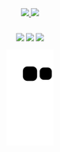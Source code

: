 <div align="center" />

<div align="center">
  <a href="https://github.com/micaellimedeiros">
  <img height="180em" src="https://github-readme-stats.vercel.app/api?username=micaellimedeiros&show_icons=true&theme=dracula&include_all_commits=true&count_private=true"/>
  <img height="180em" src="https://github-readme-stats.vercel.app/api/top-langs/?username=micaellimedeiros&layout=compact&langs_count=7&theme=dracula"/>
</div>

<br />

<div> 

 <a href="https://twitter.com/micaelli_me" target="_blank"><img src="https://img.shields.io/badge/Twitter-1DA1F2?style=for-the-badge&logo=twitter&logoColor=white" target="_blank"></a> 
  <a href="https://instagram.com/micaellimedeiros" target="_blank"><img src="https://img.shields.io/badge/-Instagram-%23E4405F?style=for-the-badge&logo=instagram&logoColor=white" target="_blank"></a>
  <a href="https://www.linkedin.com/in/micaellimedeiros" target="_blank"><img src="https://img.shields.io/badge/-LinkedIn-%230077B5?style=for-the-badge&logo=linkedin&logoColor=white" target="_blank"></a> 
 
  ![Snake animation](https://github.com/micaellimedeiros/micaellimedeiros/blob/output/github-contribution-grid-snake.svg)
 
</div>
